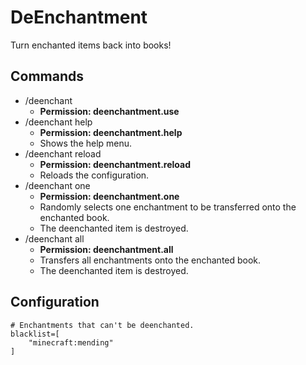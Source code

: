 # DeEnchantment
 Turn enchanted items back into books! 

## Commands

- /deenchant
  - **Permission: deenchantment.use**
- /deenchant help
  - **Permission: deenchantment.help**
  - Shows the help menu.
- /deenchant reload
  - **Permission: deenchantment.reload**
  - Reloads the configuration.
- /deenchant one
  - **Permission: deenchantment.one**
  - Randomly selects one enchantment to be transferred onto the enchanted book.
  - The deenchanted item is destroyed.
- /deenchant all
  - **Permission: deenchantment.all**
  - Transfers all enchantments onto the enchanted book.
  - The deenchanted item is destroyed.

## Configuration
```
# Enchantments that can't be deenchanted.
blacklist=[
    "minecraft:mending"
]
```